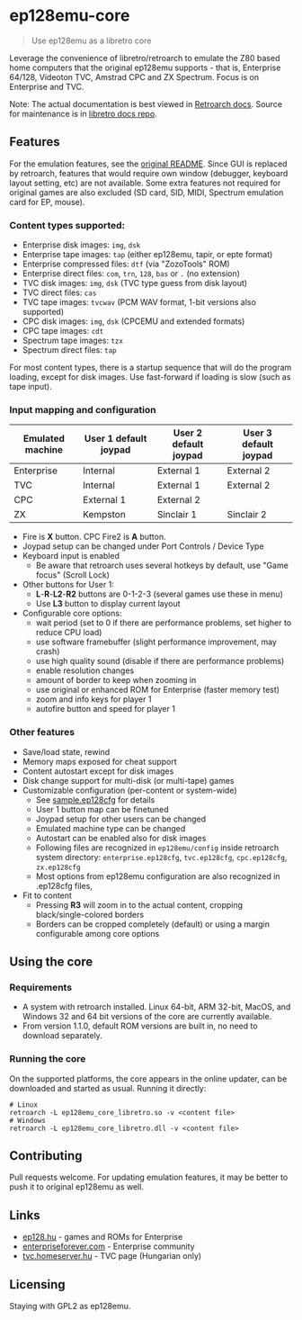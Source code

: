 # ep128emu-core
> Use ep128emu as a libretro core

Leverage the convenience of libretro/retroarch to emulate the Z80 based home 
computers that the original ep128emu supports - that is, Enterprise 64/128, 
Videoton TVC, Amstrad CPC and ZX Spectrum. Focus is on Enterprise and TVC.

Note: The actual documentation is best viewed in [Retroarch docs](https://docs.libretro.com/library/ep128emu/). Source for maintenance is in [libretro docs repo](https://github.com/libretro/docs/blob/master/docs/library/ep128emu.md).
## Features

For the emulation features, see the [original README](README). Since GUI is replaced by retroarch, features that would require own window (debugger, keyboard layout setting, etc) are not available. Some extra features not required for original games are also excluded (SD card, SID, MIDI, Spectrum emulation card for EP, mouse).

### Content types supported:
* Enterprise disk images: `img`, `dsk`
* Enterprise tape images: `tap` (either ep128emu, tapir, or epte format)
* Enterprise compressed files: `dtf` (via "ZozoTools" ROM)
* Enterprise direct files: `com`, `trn`, `128`, `bas` or `.` (no extension)
* TVC disk images: `img`, `dsk` (TVC type guess from disk layout)
* TVC direct files: `cas`
* TVC tape images: `tvcwav` (PCM WAV format, 1-bit versions also supported)
* CPC disk images: `img`, `dsk` (CPCEMU and extended formats)
* CPC tape images: `cdt`
* Spectrum tape images: `tzx`
* Spectrum direct files: `tap`

For most content types, there is a startup sequence that will do the program loading, except for disk images. Use fast-forward if loading is slow (such as tape input).


### Input mapping and configuration
| Emulated machine | User 1 default joypad | User 2 default joypad | User 3 default joypad |
| ---------------- | ------ | ------ | ------ |
| Enterprise | Internal | External 1 | External 2 |
| TVC | Internal | External 1 |  External 2 |
| CPC | External 1 | External 2 | |
| ZX | Kempston | Sinclair 1 | Sinclair 2 |

* Fire is **X** button. CPC Fire2 is **A** button.
* Joypad setup can be changed under Port Controls / Device Type
* Keyboard input is enabled
  * Be aware that retroarch uses several hotkeys by default, use "Game focus" (Scroll Lock)
* Other buttons for User 1:
  * **L**-**R**-**L2**-**R2** buttons are 0-1-2-3 (several games use these in menu)
  * Use **L3** button to display current layout
* Configurable core options:
  * wait period (set to 0 if there are performance problems, set higher to reduce CPU load)
  * use software framebuffer (slight performance improvement, may crash)
  * use high quality sound (disable if there are performance problems)
  * enable resolution changes
  * amount of border to keep when zooming in
  * use original or enhanced ROM for Enterprise (faster memory test)
  * zoom and info keys for player 1
  * autofire button and speed for player 1

### Other features
* Save/load state, rewind
* Memory maps exposed for cheat support
* Content autostart except for disk images
* Disk change support for multi-disk (or multi-tape) games
* Customizable configuration (per-content or system-wide)
  * See [sample.ep128cfg](core/sample.ep128cfg) for details
  * User 1 button map can be finetuned
  * Joypad setup for other users can be changed
  * Emulated machine type can be changed
  * Autostart can be enabled also for disk images
  * Following files are recognized in `ep128emu/config` inside retroarch system directory: `enterprise.ep128cfg`, `tvc.ep128cfg`, `cpc.ep128cfg`, `zx.ep128cfg`
  * Most options from ep128emu configuration are also recognized in .ep128cfg files,
* Fit to content
  * Pressing **R3** will zoom in to the actual content, cropping black/single-colored borders
  * Borders can be cropped completely (default) or using a margin configurable among core options

## Using the core

### Requirements

* A system with retroarch installed. Linux 64-bit, ARM 32-bit, MacOS, and Windows 32 and 64 bit versions of the core are currently available.
* From version 1.1.0, default ROM versions are built in, no need to download separately.

### Running the core
On the supported platforms, the core appears in the online updater, can be downloaded and started as usual. Running it directly:
```shell
# Linux
retroarch -L ep128emu_core_libretro.so -v <content file>
# Windows
retroarch -L ep128emu_core_libretro.dll -v <content file>
```

## Contributing

Pull requests welcome. For updating emulation features, it may be better to push it to original ep128emu as well.

## Links

* [ep128.hu](http://www.ep128.hu/) - games and ROMs for Enterprise
* [enterpriseforever.com](https://enterpriseforever.com/) - Enterprise community
* [tvc.homeserver.hu](http://tvc.homeserver.hu/) - TVC page (Hungarian only)

## Licensing

Staying with GPL2 as ep128emu.
